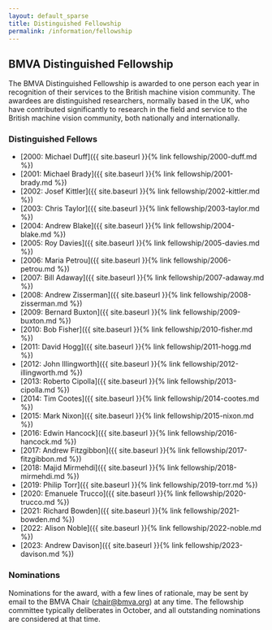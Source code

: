 ```yaml
---
layout: default_sparse
title: Distinguished Fellowship
permalink: /information/fellowship
---
```


## BMVA Distinguished Fellowship

The BMVA Distinguished Fellowship is awarded to one person each year in
recognition of their services to the British machine vision
community. The awardees are distinguished researchers, normally based in the UK, who
have contributed significantly to research in the field and service to
the British machine vision community, both nationally and internationally.

### Distinguished Fellows

+ [2000: Michael Duff]({{ site.baseurl }}{% link fellowship/2000-duff.md %})
+ [2001: Michael Brady]({{ site.baseurl }}{% link fellowship/2001-brady.md %})
+ [2002: Josef Kittler]({{ site.baseurl }}{% link fellowship/2002-kittler.md %})
+ [2003: Chris Taylor]({{ site.baseurl }}{% link fellowship/2003-taylor.md %})
+ [2004: Andrew Blake]({{ site.baseurl }}{% link fellowship/2004-blake.md %})
+ [2005: Roy Davies]({{ site.baseurl }}{% link fellowship/2005-davies.md %})
+ [2006: Maria Petrou]({{ site.baseurl }}{% link fellowship/2006-petrou.md %})
+ [2007: Bill Adaway]({{ site.baseurl }}{% link fellowship/2007-adaway.md %})
+ [2008: Andrew Zisserman]({{ site.baseurl }}{% link fellowship/2008-zisserman.md %})
+ [2009: Bernard Buxton]({{ site.baseurl }}{% link fellowship/2009-buxton.md %})
+ [2010: Bob Fisher]({{ site.baseurl }}{% link fellowship/2010-fisher.md %})
+ [2011: David Hogg]({{ site.baseurl }}{% link fellowship/2011-hogg.md %})
+ [2012: John Illingworth]({{ site.baseurl }}{% link fellowship/2012-illingworth.md %})
+ [2013: Roberto Cipolla]({{ site.baseurl }}{% link fellowship/2013-cipolla.md %})
+ [2014: Tim Cootes]({{ site.baseurl }}{% link fellowship/2014-cootes.md %})
+ [2015: Mark Nixon]({{ site.baseurl }}{% link fellowship/2015-nixon.md %})
+ [2016: Edwin Hancock]({{ site.baseurl }}{% link fellowship/2016-hancock.md %})
+ [2017: Andrew Fitzgibbon]({{ site.baseurl }}{% link fellowship/2017-fitzgibbon.md %})
+ [2018: Majid Mirmehdi]({{ site.baseurl }}{% link fellowship/2018-mirmehdi.md %})
+ [2019: Philip Torr]({{ site.baseurl }}{% link fellowship/2019-torr.md %})
+ [2020: Emanuele Trucco]({{ site.baseurl }}{% link fellowship/2020-trucco.md %})
+ [2021: Richard Bowden]({{ site.baseurl }}{% link fellowship/2021-bowden.md %})
+ [2022: Alison Noble]({{ site.baseurl }}{% link fellowship/2022-noble.md %})
+ [2023: Andrew Davison]({{ site.baseurl }}{% link fellowship/2023-davison.md %})

### Nominations

Nominations for the award, with a few lines of rationale, may be sent by email
to the BMVA Chair ([chair@bmva.org](mailto:chair@bmva.org)) at any
time. The fellowship committee typically deliberates in October, and all
outstanding nominations are considered at that time.
